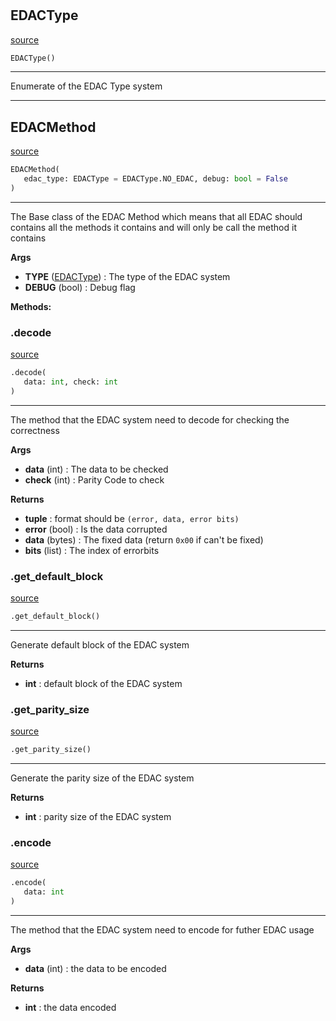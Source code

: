 #


## EDACType
[source](https://github.com/N0Ball/EDAC/blob/main/modules/edac/schema.py/#L4)
```python 
EDACType()
```


---
Enumerate of the EDAC Type system


----


## EDACMethod
[source](https://github.com/N0Ball/EDAC/blob/main/modules/edac/schema.py/#L14)
```python 
EDACMethod(
   edac_type: EDACType = EDACType.NO_EDAC, debug: bool = False
)
```


---
The Base class of the EDAC Method
which means that all EDAC should contains all the methods
it contains and will only be call the method it contains


**Args**

* **TYPE** ([EDACType](./#edactype)) : The type of the EDAC system
* **DEBUG** (bool) : Debug flag



**Methods:**


### .decode
[source](https://github.com/N0Ball/EDAC/blob/main/modules/edac/schema.py/#L80)
```python
.decode(
   data: int, check: int
)
```

---
The method that the EDAC system need to decode for checking
the correctness


**Args**

* **data** (int) : The data to be checked
* **check** (int) : Parity Code to check


**Returns**

* **tuple**  : format should be `(error, data, error bits)`
* **error** (bool) : Is the data corrupted
* **data** (bytes) : The fixed data (return `0x00` if can't be fixed)
* **bits** (list) : The index of errorbits


### .get_default_block
[source](https://github.com/N0Ball/EDAC/blob/main/modules/edac/schema.py/#L35)
```python
.get_default_block()
```

---
Generate default block of the EDAC system


**Returns**

* **int**  : default block of the EDAC system


### .get_parity_size
[source](https://github.com/N0Ball/EDAC/blob/main/modules/edac/schema.py/#L50)
```python
.get_parity_size()
```

---
Generate the parity size of the EDAC system


**Returns**

* **int**  : parity size of the EDAC system


### .encode
[source](https://github.com/N0Ball/EDAC/blob/main/modules/edac/schema.py/#L65)
```python
.encode(
   data: int
)
```

---
The method that the EDAC system need to encode for futher
EDAC usage


**Args**

* **data** (int) : the data to be encoded


**Returns**

* **int**  : the data encoded

